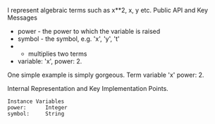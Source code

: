 I represent algebraic terms such as x**2, x, y etc.
Public API and Key Messages

- power - the power to which the variable is raised    
- symbol - the symbol, e.g. 'x', 'y', 't' 
- * multiplies two terms
- variable: 'x', power: 2.

 One simple example is simply gorgeous.
Term variable 'x' power: 2.
 
Internal Representation and Key Implementation Points.

    Instance Variables
	power:		Integer
	symbol:		String
